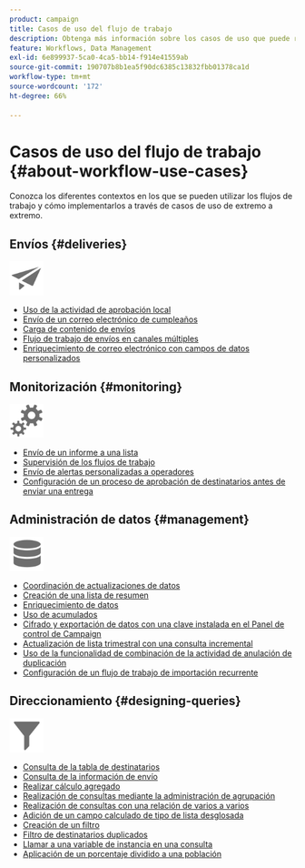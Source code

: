 ```yaml
---
product: campaign
title: Casos de uso del flujo de trabajo
description: Obtenga más información sobre los casos de uso que puede realizar con los flujos de trabajo de Campaign
feature: Workflows, Data Management
exl-id: 6e899937-5ca0-4ca5-bb14-f914e41559ab
source-git-commit: 190707b8b1ea5f90dc6385c13832fbb01378ca1d
workflow-type: tm+mt
source-wordcount: '172'
ht-degree: 66%

---
```


# Casos de uso del flujo de trabajo {#about-workflow-use-cases}

Conozca los diferentes contextos en los que se pueden utilizar los flujos de trabajo y cómo implementarlos a través de casos de uso de extremo a extremo.

## Envíos {#deliveries}

<img src="assets/do-not-localize/icon_send.svg" width="60px">

* [Uso de la actividad de aprobación local](local-approval-activity.md)
* [Envío de un correo electrónico de cumpleaños](send-a-birthday-email.md)
* [Carga de contenido de envíos](load-delivery-content.md)
* [Flujo de trabajo de envíos en canales múltiples](cross-channel-delivery-workflow.md)
* [Enriquecimiento de correo electrónico con campos de datos personalizados](email-enrichment-with-custom-date-fields.md)

## Monitorización {#monitoring}

<img src="assets/do-not-localize/icon_monitoring.svg" width="60px">

* [Envío de un informe a una lista](send-a-report-to-a-list.md)
* [Supervisión de los flujos de trabajo](workflow-supervision.md)
* [Envío de alertas personalizadas a operadores](send-alerts-to-operators.md)
* [Configuración de un proceso de aprobación de destinatarios antes de enviar una entrega](local-approval-activity.md)

## Administración de datos {#management}

<img src="assets/do-not-localize/icon_manage.svg" width="60px">

* [Coordinación de actualizaciones de datos](coordinate-data-updates.md)
* [Creación de una lista de resumen](create-a-summary-list.md)
* [Enriquecimiento de datos](enrich-data.md)
* [Uso de acumulados](using-aggregates.md)
* [Cifrado y exportación de datos con una clave instalada en el Panel de control de Campaign](use-workflow-data.md#use-case-gpg-encrypt)
* [Actualización de lista trimestral con una consulta incremental](quarterly-list-update.md)
* [Uso de la funcionalidad de combinación de la actividad de anulación de duplicación](deduplication-merge.md)
* [Configuración de un flujo de trabajo de importación recurrente](recurring-import-workflow.md)

## Direccionamiento {#designing-queries}

<img src="assets/do-not-localize/icon_filter.svg" width="60px">

* [Consulta de la tabla de destinatarios](querying-recipient-table.md)
* [Consulta de la información de envío](query-delivery-info.md)
* [Realizar cálculo agregado](compute-aggregates.md)
* [Realización de consultas mediante la administración de agrupación](query-grouping-management.md)
* [Realización de consultas con una relación de varios a varios](query-many-to-many-relationship.md)
* [Adición de un campo calculado de tipo de lista desglosada](adding-enumeration-type-calculated-field.md)
* [Creación de un filtro](create-a-filter.md)
* [Filtro de destinatarios duplicados](filter-duplicated-recipients.md)
* [Llamar a una variable de instancia en una consulta](javascript-scripts-and-templates.md#calling-an-instance-variable-in-a-query)
* [Aplicación de un porcentaje dividido a una población](javascript-scripts-and-templates.md#example)
